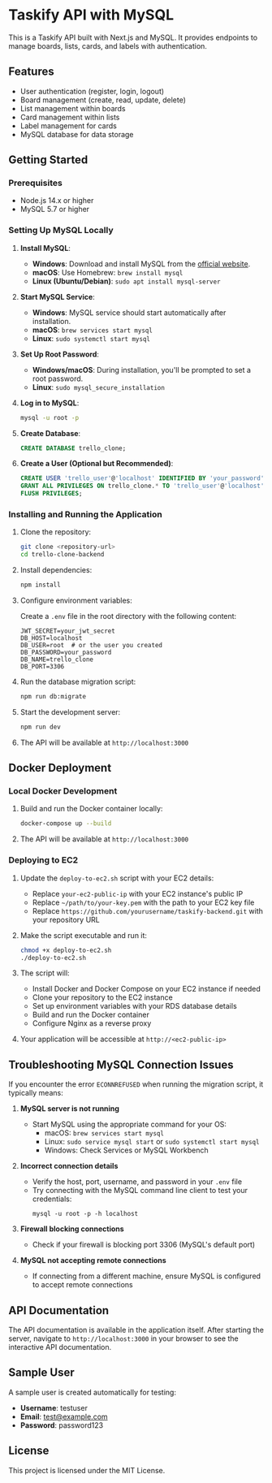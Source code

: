 # Taskify API with MySQL

This is a Taskify API built with Next.js and MySQL. It provides endpoints to manage boards, lists, cards, and labels with authentication.

## Features

- User authentication (register, login, logout)
- Board management (create, read, update, delete)
- List management within boards
- Card management within lists
- Label management for cards
- MySQL database for data storage

## Getting Started

### Prerequisites

- Node.js 14.x or higher
- MySQL 5.7 or higher

### Setting Up MySQL Locally

1. **Install MySQL**:

   - **Windows**: Download and install MySQL from the [official website](https://dev.mysql.com/downloads/installer/).
   - **macOS**: Use Homebrew: `brew install mysql`
   - **Linux (Ubuntu/Debian)**: `sudo apt install mysql-server`

2. **Start MySQL Service**:

   - **Windows**: MySQL service should start automatically after installation.
   - **macOS**: `brew services start mysql`
   - **Linux**: `sudo systemctl start mysql`

3. **Set Up Root Password**:

   - **Windows/macOS**: During installation, you'll be prompted to set a root password.
   - **Linux**: `sudo mysql_secure_installation`

4. **Log in to MySQL**:

   ```bash
   mysql -u root -p
   ```

5. **Create Database**:

   ```sql
   CREATE DATABASE trello_clone;
   ```

6. **Create a User (Optional but Recommended)**:

   ```sql
   CREATE USER 'trello_user'@'localhost' IDENTIFIED BY 'your_password';
   GRANT ALL PRIVILEGES ON trello_clone.* TO 'trello_user'@'localhost';
   FLUSH PRIVILEGES;
   ```

### Installing and Running the Application

1. Clone the repository:

   ```bash
   git clone <repository-url>
   cd trello-clone-backend
   ```

2. Install dependencies:

   ```bash
   npm install
   ```

3. Configure environment variables:

   Create a `.env` file in the root directory with the following content:

   ```
   JWT_SECRET=your_jwt_secret
   DB_HOST=localhost
   DB_USER=root  # or the user you created
   DB_PASSWORD=your_password
   DB_NAME=trello_clone
   DB_PORT=3306
   ```

4. Run the database migration script:

   ```bash
   npm run db:migrate
   ```

5. Start the development server:

   ```bash
   npm run dev
   ```

6. The API will be available at `http://localhost:3000`

## Docker Deployment

### Local Docker Development

1. Build and run the Docker container locally:

   ```bash
   docker-compose up --build
   ```

2. The API will be available at `http://localhost:3000`

### Deploying to EC2

1. Update the `deploy-to-ec2.sh` script with your EC2 details:

   - Replace `your-ec2-public-ip` with your EC2 instance's public IP
   - Replace `~/path/to/your-key.pem` with the path to your EC2 key file
   - Replace `https://github.com/yourusername/taskify-backend.git` with your repository URL

2. Make the script executable and run it:

   ```bash
   chmod +x deploy-to-ec2.sh
   ./deploy-to-ec2.sh
   ```

3. The script will:
   - Install Docker and Docker Compose on your EC2 instance if needed
   - Clone your repository to the EC2 instance
   - Set up environment variables with your RDS database details
   - Build and run the Docker container
   - Configure Nginx as a reverse proxy

4. Your application will be accessible at `http://<ec2-public-ip>`

## Troubleshooting MySQL Connection Issues

If you encounter the error `ECONNREFUSED` when running the migration script, it typically means:

1. **MySQL server is not running**
   - Start MySQL using the appropriate command for your OS:
     - macOS: `brew services start mysql`
     - Linux: `sudo service mysql start` or `sudo systemctl start mysql`
     - Windows: Check Services or MySQL Workbench

2. **Incorrect connection details**
   - Verify the host, port, username, and password in your `.env` file
   - Try connecting with the MySQL command line client to test your credentials:
     ```
     mysql -u root -p -h localhost
     ```

3. **Firewall blocking connections**
   - Check if your firewall is blocking port 3306 (MySQL's default port)

4. **MySQL not accepting remote connections**
   - If connecting from a different machine, ensure MySQL is configured to accept remote connections

## API Documentation

The API documentation is available in the application itself. After starting the server, navigate to `http://localhost:3000` in your browser to see the interactive API documentation.

## Sample User

A sample user is created automatically for testing:

- **Username**: testuser
- **Email**: test@example.com
- **Password**: password123

## License

This project is licensed under the MIT License.